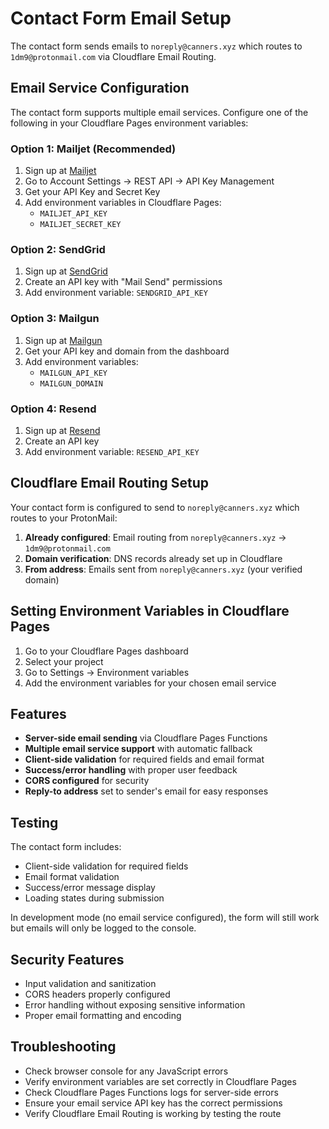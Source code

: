 # Contact Form Email Setup

The contact form sends emails to `noreply@canners.xyz` which routes to `1dm9@protonmail.com` via Cloudflare Email Routing.

## Email Service Configuration

The contact form supports multiple email services. Configure one of the following in your Cloudflare Pages environment variables:

### Option 1: Mailjet (Recommended)
1. Sign up at [Mailjet](https://www.mailjet.com/)
2. Go to Account Settings → REST API → API Key Management
3. Get your API Key and Secret Key
4. Add environment variables in Cloudflare Pages:
   - `MAILJET_API_KEY`
   - `MAILJET_SECRET_KEY`

### Option 2: SendGrid
1. Sign up at [SendGrid](https://sendgrid.com/)
2. Create an API key with "Mail Send" permissions
3. Add environment variable: `SENDGRID_API_KEY`

### Option 3: Mailgun
1. Sign up at [Mailgun](https://www.mailgun.com/)
2. Get your API key and domain from the dashboard
3. Add environment variables:
   - `MAILGUN_API_KEY`
   - `MAILGUN_DOMAIN`

### Option 4: Resend
1. Sign up at [Resend](https://resend.com/)
2. Create an API key
3. Add environment variable: `RESEND_API_KEY`

## Cloudflare Email Routing Setup

Your contact form is configured to send to `noreply@canners.xyz` which routes to your ProtonMail:

1. **Already configured**: Email routing from `noreply@canners.xyz` → `1dm9@protonmail.com`
2. **Domain verification**: DNS records already set up in Cloudflare
3. **From address**: Emails sent from `noreply@canners.xyz` (your verified domain)

## Setting Environment Variables in Cloudflare Pages

1. Go to your Cloudflare Pages dashboard
2. Select your project
3. Go to Settings → Environment variables
4. Add the environment variables for your chosen email service

## Features

- **Server-side email sending** via Cloudflare Pages Functions
- **Multiple email service support** with automatic fallback
- **Client-side validation** for required fields and email format
- **Success/error handling** with proper user feedback
- **CORS configured** for security
- **Reply-to address** set to sender's email for easy responses

## Testing

The contact form includes:
- Client-side validation for required fields
- Email format validation
- Success/error message display
- Loading states during submission

In development mode (no email service configured), the form will still work but emails will only be logged to the console.

## Security Features

- Input validation and sanitization
- CORS headers properly configured
- Error handling without exposing sensitive information
- Proper email formatting and encoding

## Troubleshooting

- Check browser console for any JavaScript errors
- Verify environment variables are set correctly in Cloudflare Pages
- Check Cloudflare Pages Functions logs for server-side errors
- Ensure your email service API key has the correct permissions
- Verify Cloudflare Email Routing is working by testing the route